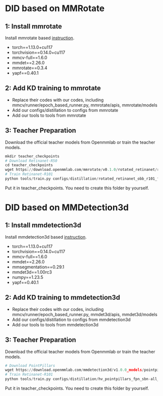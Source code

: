 # DID based on MMRotate

## 1: Install mmrotate

Install mmrotate based [instruction](https://mmrotate.readthedocs.io/en/latest/install.html#installation).

- torch==1.13.0+cu117
- torchvision==0.14.0+cu117
- mmcv-full==1.6.0
- mmdet==2.26.0
- mmrotate==0.3.4
- yapf==0.40.1

## 2: Add KD training to mmrotate

- Replace their codes with our codes, including mmcv/runner/epoch_based_runner.py, mmrotate/apis, mmrotate/models
- Add our configs/distillation to configs from mmrotate
- Add our tools to tools from mmrotate

## 3: Teacher Preparation

Download the official teacher models from Openmmlab or train the teacher models.

```python
mkdir teacher_checkpoints
# Download Retinanet-R50
cd teacher_checkpoints
wget https://download.openmmlab.com/mmrotate/v0.1.0/rotated_retinanet/rotated_retinanet_obb_r50_fpn_1x_dota_le90/rotated_retinanet_obb_r50_fpn_1x_dota_le90-c0097bc4.pth
# Train Retinanet-R101
python tools/train.py configs/distillation/rotated_retinanet_obb_r101_fpn_1x_dota_le90.py
```

Put it in teacher_checkpoints. You need to create this folder by yourself.

# DID based on MMDetection3d

## 1: Install mmdetection3d

Install mmdetection3d based [instruction](https://github.com/open-mmlab/mmdetection3d/blob/1.0/docs/en/getting_started.md).

- torch==1.13.0+cu117
- torchvision==0.14.0+cu117
- mmcv-full==1.6.0
- mmdet==2.26.0
- mmsegmentation==0.29.1
- mmdet3d==1.00rc3
- numpy==1.23.5
- yapf==0.40.1

## 2: Add KD training to mmdetection3d

- Replace their codes with our codes, including mmcv/runner/epoch_based_runner.py, mmdet3d/apis, mmdet3d/models
- Add our configs/distillation to configs from mmdetection3d
- Add our tools to tools from mmdetection3d

## 3: Teacher Preparation

Download the official teacher models from Openmmlab or train the teacher models.

```python
# Download PointPillars
wget https://download.openmmlab.com/mmdetection3d/v1.0.0_models/pointpillars/hv_pointpillars_fpn_sbn-all_4x8_2x_nus-3d/hv_pointpillars_fpn_sbn-all_4x8_2x_nus-3d_20210826_104936-fca299c1.pth
# Train Retinanet-R101
python tools/train.py configs/distillation/hv_pointpillars_fpn_sbn-all_4x8_2x_nus-3d.py
```

Put it in teacher_checkpoints. You need to create this folder by yourself.
